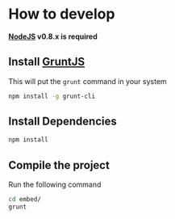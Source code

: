 
# How to develop

**[NodeJS](http://nodejs.org/) v0.8.x is required**

## Install [GruntJS](http://gruntjs.com/)
This will put the `grunt` command in your system

```bash
npm install -g grunt-cli
```

## Install Dependencies

```bash
npm install
```

## Compile the project

Run the following command

```bash
cd embed/
grunt
```
